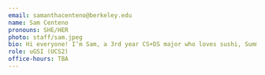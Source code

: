 ```yaml
---
email: samanthacenteno@berkeley.edu
name: Sam Centeno
pronouns: SHE/HER
photo: staff/sam.jpeg
bio: Hi everyone! I’m Sam, a 3rd year CS+DS major who loves sushi, Summer Walker and Data 8 <33 Beyond excited to meet all of you this semester!!
role: uGSI (UCS2)
office-hours: TBA
---
```

